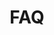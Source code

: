 ---
title: FAQ
layout: "faq"

faq:
    enable: true
    heading: Frequently Asked Questions
    faq:
        - question: What are the office hours at Hyggelig?
          answer: Our coworking space is open 24/7 for all members with a monthly pass.
        - question: What amenities do you offer?
          answer: We offer super fast internet, free printer and scanner, ergonomic chairs, height-adjustable desks, storage lockers, a fully stocked kitchen, free tea and coffee, a meeting room and a private call booth.
        - question: Do you have private office spaces available?
          answer: Hyggelig is a small space with only 16 desks, so we do not have space to offer private office space.
        - question: Can I host a meeting at Hyggelig?
          answer: We have a designated meeting room that is available for members to reserve at no extra charge. The room is equipped with a whiteboard, a table for two people and couch for those laid back meetings.
        - question: What other options are available for online calls?
          answer: We have a phone booth available for members to use for phone calls or online meetings. Our high-speed internet connection and reliable Wi-Fi make it easy to stay connected and productive while working at Hyggelig.
        - question: What kind of professionals use Hyggelig?
          answer: Our coworking space has received a wide range of professionals, including software developers, digital designers, startup founders, journalists, business coaches, a filmmaker and an art manager.
        - question: Is there a trial period available?
          answer: "Yes. We offer a free trial day to all prospective members. Contact us to schedule your free trial day and see if Hyggelig is the right fit for you. Trial day schedule: Monday to Friday, from 9 a.m to 18 p.m."
        - question: Are there any lunch options available near Hyggelig?
          answer: Yes, there are several great lunch options within walking distance of our coworking space. What really sets our coworking community apart is the opportunity to connect with your coworkers. Many of our members enjoy going out for lunch together as a group, which is a great way to network, socialize, and exchange ideas. And if you prefer to bring your own lunch, our fully stocked kitchen is available for members to prepare and enjoy their meals on-site.
        - question: Is Hyggelig accessible by public transportation?
          answer: Yes, Hyggelig is centrally located and easily accessible by public transportation. We are located right next to Largo do Intendente with the Metro (Intendente Station) and several bus stops within walking distance. Our central location also makes it easy to reach us by bike or on foot.
        - question: What kind of internet and Wi-Fi speeds do you offer at Hyggelig?
          answer: At Hyggelig, we offer Gigabit internet speeds and Wi-Fi 6 throughout our coworking space. This means that you'll have access to some of the fastest and most reliable internet speeds available, making it easy to work, stream, and download without interruption
        - question: Do you have a single day pass or a week pass?
          answer: No. At the moment we only offer monthly passes. We welcome everyone to schedule a free trial day and see if Hyggelig is the right fit for you. We don't offer single day or week passes, but we do offer trial days for those who want to check out our coworking space before committing to a monthly pass. This allows potential members to experience the space and see if it fits their needs. If you're interested in scheduling a trial day, please contact us and we'll be happy to arrange it for you.
        - question: Do I have to commit to a minimum stay period at Hyggelig?
          answer: No, we do not require a minimum stay period for our monthly pass package.
        - question: Can I receive mail and packages at Hyggelig?
          answer: Yes, you are welcome to have your mail and packages delivered to Hyggelig.
        - question: Can I bring my dog or other pets to the coworking space?
          answer: Unfortunately, we do not allow pets in the coworking space. We apologize for any inconvenience this may cause.
        - question: Is it possible to use Hyggelig's address as my company's registered address?
          answer: No, we do not allow companies to be registered at our address. Our coworking space is for professional use only, and we do not provide virtual office services or allow companies to use our address for legal or registration purposes.
          
    
fourth_section:
    enable: true
    heading: Located In The Coolest Neighbourhood In Lisbon
    btn: Visit Us
    btn_link: /contact-us/
---